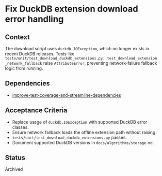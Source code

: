 # Fix DuckDB extension download error handling

## Context
The download script uses `duckdb.IOException`, which no longer exists in recent
DuckDB releases. Tests like
`tests/unit/test_download_duckdb_extensions.py::test_download_extension_network_fallback`
raise `AttributeError`, preventing network-failure fallback logic from running.

## Dependencies
- [improve-test-coverage-and-streamline-dependencies](improve-test-coverage-and-streamline-dependencies.md)

## Acceptance Criteria
- Replace usage of `duckdb.IOException` with supported DuckDB error classes.
- Ensure network fallback loads the offline extension path without raising.
- `tests/unit/test_download_duckdb_extensions.py` passes.
- Document supported DuckDB versions in `docs/algorithms/storage.md`.

## Status
Archived
